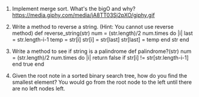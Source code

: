 1. Implement merge sort. What's the bigO and why?
https://media.giphy.com/media/jA8TT03Sj2pXO/giphy.gif

2. Write a method to reverse a string. (Hint: You cannot use reverse method)
def reverse_string(str)
  num = (str.length)/2
  num.times do |i|
    last = str.length-i-1
    temp = str[i]
    str[i] = str[last]
    str[last] = temp
  end
  str
end

3. Write a method to see if string is a palindrome
def palindrome?(str)
  num = (str.length)/2
  num.times do |i|
    return false if str[i] != str[str.length-i-1]
  end
  true
end

4. Given the root note in a sorted binary search tree, how do you find the smallest element?
You would go from the root node to the left until there are no left nodes left.
